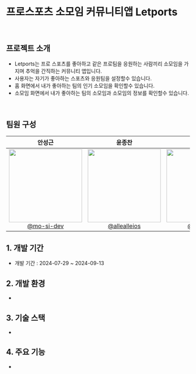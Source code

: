 #  프로스포츠 소모임 커뮤니티앱 Letports


<br>

## 프로젝트 소개

- Letports는 프로 스포츠를 좋아하고 같은 프로팀을 응원하는 사람끼리 소모임을 가지며 추억을 간직하는 커뮤니티 앱입니다. 
- 사용자는 자기가 좋아하는 스포츠와 응원팀을 설정할수 있습니다.
- 홈 화면에서 내가 좋아하는 팀의 인기 소모임을 확인할수 있습니다. 
- 소모임 화면에서 내가 좋아하는 팀의 소모임과 소모임의 정보를 확인할수 있습니다.

<br>

## 팀원 구성

<div align="center">

| **안성근** | **윤종찬** | **이충현** | **한상현** | **홍준범** |
| :------: |  :------: | :------: | :------: | :------: |
| [<img src="https://avatars.githubusercontent.com/u/72062051?v=4" height=200 width=200> <br/> @mo-si-dev](https://github.com/mo-si-dev) | [<img src="https://avatars.githubusercontent.com/u/79854784?v=4" height=200 width=200> <br/> @allealleios](https://github.com/allealleios) | [<img src="https://avatars.githubusercontent.com/u/67133244?v=4" height=200 width=200> <br/> @iOS-Ruel](https://github.com/iOS-Ruel) | [<img src="https://avatars.githubusercontent.com/u/104310516?v=4" height=200 width=200> <br/> @yachae96 · he/him](https://github.com/yachae96) | [<img src="https://avatars.githubusercontent.com/u/164896129?v=4" height=200 width=200> <br/> @KuKaH](https://github.com/KuKaH) | 

</div>


## 1. 개발 기간


- 개발 기간 : 2024-07-29 ~ 2024-09-13

## 2. 개발 환경


-

## 3. 기술 스택


-

## 4. 주요 기능

-
